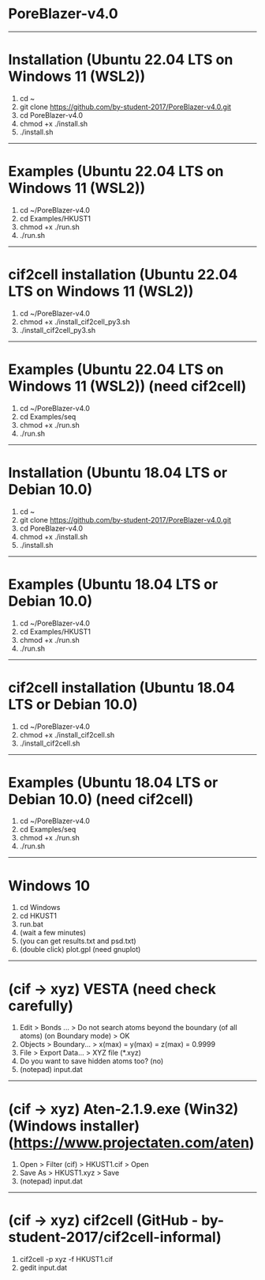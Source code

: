 # PoreBlazer-v4.0


-----
# Installation (Ubuntu 22.04 LTS on Windows 11 (WSL2))
1. cd ~
2. git clone https://github.com/by-student-2017/PoreBlazer-v4.0.git
3. cd PoreBlazer-v4.0
4. chmod +x ./install.sh
5. ./install.sh


-----
# Examples (Ubuntu 22.04 LTS on Windows 11 (WSL2))
1. cd ~/PoreBlazer-v4.0
2. cd Examples/HKUST1
3. chmod +x ./run.sh
4. ./run.sh


-----
# cif2cell installation (Ubuntu 22.04 LTS on Windows 11 (WSL2))
1. cd ~/PoreBlazer-v4.0
4. chmod +x ./install_cif2cell_py3.sh
5. ./install_cif2cell_py3.sh


-----
# Examples (Ubuntu 22.04 LTS on Windows 11 (WSL2)) (need cif2cell)
1. cd ~/PoreBlazer-v4.0
2. cd Examples/seq
3. chmod +x ./run.sh
4. ./run.sh


-----
# Installation (Ubuntu 18.04 LTS or Debian 10.0)
1. cd ~
2. git clone https://github.com/by-student-2017/PoreBlazer-v4.0.git
3. cd PoreBlazer-v4.0
4. chmod +x ./install.sh
5. ./install.sh


-----
# Examples (Ubuntu 18.04 LTS or Debian 10.0)
1. cd ~/PoreBlazer-v4.0
2. cd Examples/HKUST1
3. chmod +x ./run.sh
4. ./run.sh


-----
# cif2cell installation (Ubuntu 18.04 LTS or Debian 10.0)
1. cd ~/PoreBlazer-v4.0
4. chmod +x ./install_cif2cell.sh
5. ./install_cif2cell.sh


-----
# Examples (Ubuntu 18.04 LTS or Debian 10.0) (need cif2cell)
1. cd ~/PoreBlazer-v4.0
2. cd Examples/seq
3. chmod +x ./run.sh
4. ./run.sh


-----
# Windows 10
1. cd Windows
2. cd HKUST1
3. run.bat
4. (wait a few minutes)
5. (you can get results.txt and psd.txt)
6. (double click) plot.gpl (need gnuplot)


-----
# (cif -> xyz) VESTA (need check carefully) 
1. Edit > Bonds ... > Do not search atoms beyond the boundary (of all atoms) (on Boundary mode)  > OK
2. Objects > Boundary... > x(max) = y(max) = z(max) = 0.9999
3. File > Export Data... > XYZ file (*.xyz)
4. Do you want to save hidden atoms too? (no)
5. (notepad) input.dat

-----
# (cif -> xyz) Aten-2.1.9.exe (Win32) (Windows installer) (https://www.projectaten.com/aten)
1. Open > Filter (cif) > HKUST1.cif > Open
2. Save As > HKUST1.xyz > Save
3. (notepad) input.dat

-----
# (cif -> xyz) cif2cell (GitHub - by-student-2017/cif2cell-informal)
1. cif2cell -p xyz -f HKUST1.cif
2. gedit input.dat
